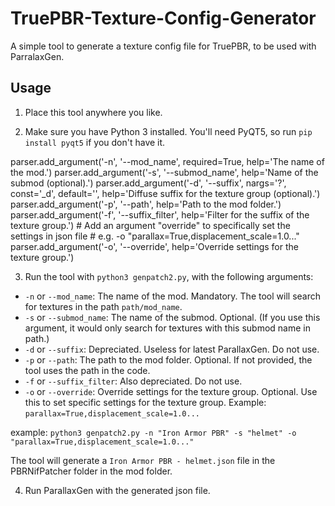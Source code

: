 # TruePBR-Texture-Config-Generator

A simple tool to generate a texture config file for TruePBR, to be used with ParralaxGen.

## Usage

1. Place this tool anywhere you like.

2. Make sure you have Python 3 installed. You'll need PyQT5, so run `pip install pyqt5` if you don't have it.

parser.add_argument('-n', '--mod_name', required=True, help='The name of the mod.')
    parser.add_argument('-s', '--submod_name', help='Name of the submod (optional).')
    parser.add_argument('-d', '--suffix', nargs='?', const='_d', default='', help='Diffuse suffix for the texture group (optional).')
    parser.add_argument('-p', '--path', help='Path to the mod folder.')
    parser.add_argument('-f', '--suffix_filter', help='Filter for the suffix of the texture group.')
    # Add an argument "override" to specifically set the settings in json file
    # e.g. -o "parallax=True,displacement_scale=1.0..."
    parser.add_argument('-o', '--override', help='Override settings for the texture group.')

3. Run the tool with `python3 genpatch2.py`, with the following arguments:

- `-n` or `--mod_name`: The name of the mod. Mandatory.
    The tool will search for textures in the path `path/mod_name`.
- `-s` or `--submod_name`: The name of the submod. Optional. (If you use this argument, it would only search for textures with this submod name in path.)
- `-d` or `--suffix`: Depreciated. Useless for latest ParallaxGen. Do not use.
- `-p` or `--path`: The path to the mod folder. Optional. If not provided, the tool uses the path in the code.
- `-f` or `--suffix_filter`: Also depreciated. Do not use.
- `-o` or `--override`: Override settings for the texture group. Optional. Use this to set specific settings for the texture group. Example: `parallax=True,displacement_scale=1.0...`

example: `python3 genpatch2.py -n "Iron Armor PBR" -s "helmet" -o "parallax=True,displacement_scale=1.0..."`

The tool will generate a `Iron Armor PBR - helmet.json` file in the PBRNifPatcher folder in the mod folder.

4. Run ParallaxGen with the generated json file.